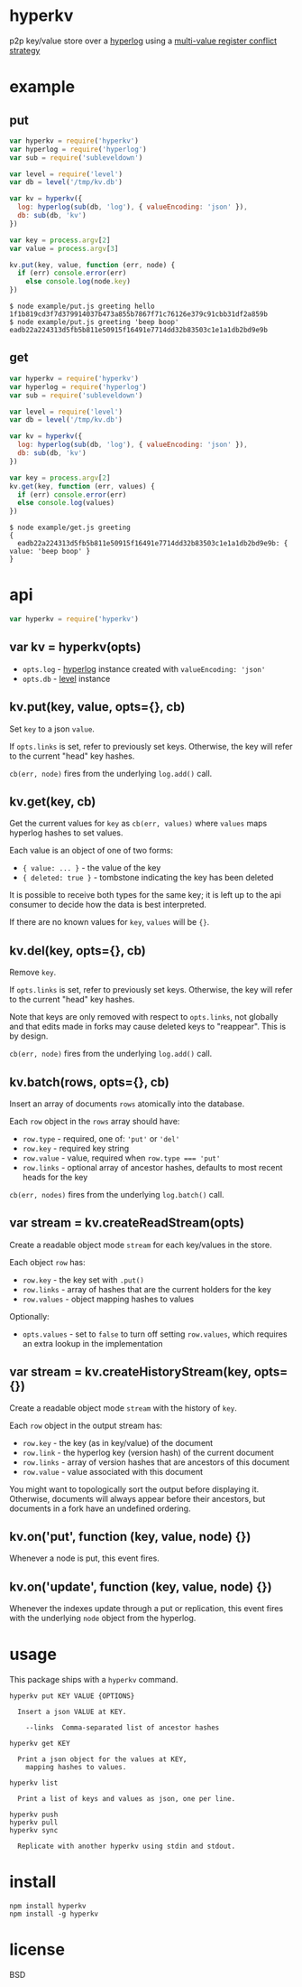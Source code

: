 # hyperkv

p2p key/value store over a [hyperlog][1]
using a [multi-value register conflict strategy][2]

[1]: https://npmjs.com/package/hyperlog
[2]: https://en.wikipedia.org/wiki/Conflict-free_replicated_data_type#Others

# example

## put

``` js
var hyperkv = require('hyperkv')
var hyperlog = require('hyperlog')
var sub = require('subleveldown')

var level = require('level')
var db = level('/tmp/kv.db')

var kv = hyperkv({
  log: hyperlog(sub(db, 'log'), { valueEncoding: 'json' }),
  db: sub(db, 'kv')
})

var key = process.argv[2]
var value = process.argv[3]

kv.put(key, value, function (err, node) {
  if (err) console.error(err)
	else console.log(node.key)
})
```

```
$ node example/put.js greeting hello
1f1b819cd3f7d379914037b473a855b7867f71c76126e379c91cbb31df2a859b
$ node example/put.js greeting 'beep boop'
eadb22a224313d5fb5b811e50915f16491e7714dd32b83503c1e1a1db2bd9e9b
```

## get

``` js
var hyperkv = require('hyperkv')
var hyperlog = require('hyperlog')
var sub = require('subleveldown')

var level = require('level')
var db = level('/tmp/kv.db')

var kv = hyperkv({
  log: hyperlog(sub(db, 'log'), { valueEncoding: 'json' }),
  db: sub(db, 'kv')
})

var key = process.argv[2]
kv.get(key, function (err, values) {
  if (err) console.error(err)
  else console.log(values)
})
```

```
$ node example/get.js greeting
{
  eadb22a224313d5fb5b811e50915f16491e7714dd32b83503c1e1a1db2bd9e9b: { value: 'beep boop' }
}
```

# api

``` js
var hyperkv = require('hyperkv')
```

## var kv = hyperkv(opts)

* `opts.log` - [hyperlog](https://npmjs.org/package/hyperlog) instance created
with `valueEncoding: 'json'`
* `opts.db` - [level](https://npmjs.com/package/level) instance

## kv.put(key, value, opts={}, cb)

Set `key` to a json `value`.

If `opts.links` is set, refer to previously set keys. Otherwise, the key will
refer to the current "head" key hashes.

`cb(err, node)` fires from the underlying `log.add()` call.

## kv.get(key, cb)

Get the current values for `key` as `cb(err, values)` where `values` maps
hyperlog hashes to set values.

Each value is an object of one of two forms:

- `{ value: ... }` - the value of the key
- `{ deleted: true }` - tombstone indicating the key has been deleted

It is possible to receive both types for the same key; it is left up to the api
consumer to decide how the data is best interpreted.

If there are no known values for `key`, `values` will be `{}`.

## kv.del(key, opts={}, cb)

Remove `key`.

If `opts.links` is set, refer to previously set keys. Otherwise, the key will
refer to the current "head" key hashes.

Note that keys are only removed with respect to `opts.links`, not globally and
that edits made in forks may cause deleted keys to "reappear". This is by
design.

`cb(err, node)` fires from the underlying `log.add()` call.

## kv.batch(rows, opts={}, cb)

Insert an array of documents `rows` atomically into the database.

Each `row` object in the `rows` array should have:

* `row.type` - required, one of: `'put'` or `'del'`
* `row.key` - required key string
* `row.value` - value, required when `row.type === 'put'`
* `row.links` - optional array of ancestor hashes, defaults to most recent heads
for the key

`cb(err, nodes)` fires from the underlying `log.batch()` call.

## var stream = kv.createReadStream(opts)

Create a readable object mode `stream` for each key/values in the store.

Each object `row` has:

* `row.key` - the key set with `.put()`
* `row.links` - array of hashes that are the current holders for the key
* `row.values` - object mapping hashes to values

Optionally:

* `opts.values` - set to `false` to turn off setting `row.values`, which
requires an extra lookup in the implementation

## var stream = kv.createHistoryStream(key, opts={})

Create a readable object mode `stream` with the history of `key`.

Each `row` object in the output stream has:

* `row.key` - the key (as in key/value) of the document
* `row.link` - the hyperlog key (version hash) of the current document
* `row.links` - array of version hashes that are ancestors of this document
* `row.value` - value associated with this document

You might want to topologically sort the output before displaying it.
Otherwise, documents will always appear before their ancestors, but documents in
a fork have an undefined ordering.

## kv.on('put', function (key, value, node) {})

Whenever a node is put, this event fires.

## kv.on('update', function (key, value, node) {})

Whenever the indexes update through a put or replication, this event fires with
the underlying `node` object from the hyperlog.

# usage

This package ships with a `hyperkv` command.

```
hyperkv put KEY VALUE {OPTIONS}

  Insert a json VALUE at KEY.

	--links  Comma-separated list of ancestor hashes

hyperkv get KEY

  Print a json object for the values at KEY,
	mapping hashes to values.

hyperkv list

  Print a list of keys and values as json, one per line.

hyperkv push
hyperkv pull
hyperkv sync

  Replicate with another hyperkv using stdin and stdout.

```

# install

```
npm install hyperkv
npm install -g hyperkv
```

# license

BSD
